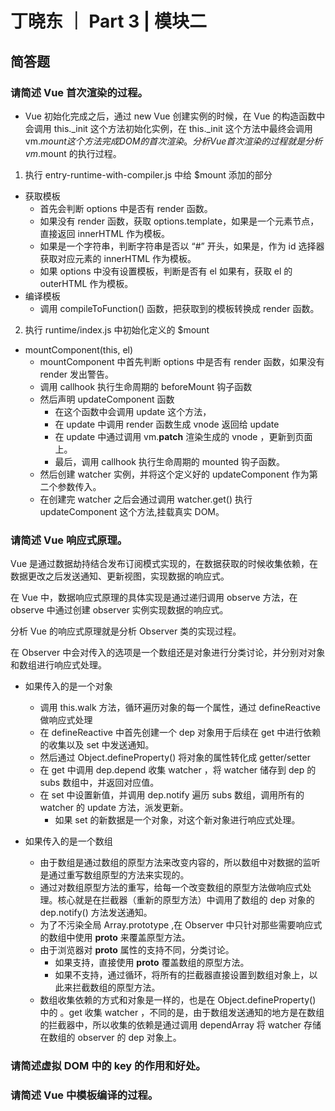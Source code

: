 # 丁晓东 ｜ Part 3 | 模块二

## 简答题

### 请简述 Vue 首次渲染的过程。

- Vue 初始化完成之后，通过 new Vue 创建实例的时候，在 Vue 的构造函数中会调用 this._init 这个方法初始化实例，在 this._init 这个方法中最终会调用 vm.$mount 这个方法完成 DOM 的首次渲染。分析 Vue 首次渲染的过程就是分析 vm.$mount 的执行过程。

1. 执行 entry-runtime-with-compiler.js 中给 $mount 添加的部分

- 获取模板
  - 首先会判断 options 中是否有 render 函数。
  - 如果没有 render 函数，获取 options.template，如果是一个元素节点，直接返回 innerHTML 作为模板。
  - 如果是一个字符串，判断字符串是否以 “#” 开头，如果是，作为 id 选择器获取对应元素的 innerHTML 作为模板。
  - 如果 options 中没有设置模板，判断是否有 el 如果有，获取 el 的 outerHTML 作为模板。
- 编译模板
  - 调用 compileToFunction() 函数，把获取到的模板转换成 render 函数。

2. 执行 runtime/index.js 中初始化定义的 $mount 

- mountComponent(this, el)
  - mountComponent 中首先判断 options 中是否有 render 函数，如果没有 render 发出警告。
  - 调用 callhook 执行生命周期的 beforeMount 钩子函数
  - 然后声明 updateComponent 函数
    - 在这个函数中会调用 update 这个方法，
    - 在 update 中调用 render 函数生成 vnode 返回给 update
    - 在 update 中通过调用 vm.__patch__ 渲染生成的 vnode ，更新到页面上。
    - 最后，调用 callhook 执行生命周期的 mounted 钩子函数。
  - 然后创建 watcher 实例，并将这个定义好的 updateComponent 作为第二个参数传入。 
  - 在创建完 watcher 之后会通过调用 watcher.get() 执行 updateComponent 这个方法,挂载真实 DOM。

### 请简述 Vue 响应式原理。

Vue 是通过数据劫持结合发布订阅模式实现的，在数据获取的时候收集依赖，在数据更改之后发送通知、更新视图，实现数据的响应式。

在 Vue 中，数据响应式原理的具体实现是通过递归调用 observe 方法，在 observe 中通过创建 observer 实例实现数据的响应式。

分析 Vue 的响应式原理就是分析 Observer 类的实现过程。 

在 Observer 中会对传入的选项是一个数组还是对象进行分类讨论，并分别对对象和数组进行响应式处理。

- 如果传入的是一个对象
  - 调用 this.walk 方法，循环遍历对象的每一个属性，通过 defineReactive 做响应式处理
  - 在 defineReactive 中首先创建一个 dep 对象用于后续在 get 中进行依赖的收集以及 set 中发送通知。
  - 然后通过 Object.defineProperty() 将对象的属性转化成 getter/setter
  - 在 get 中调用 dep.depend 收集 watcher ，将 watcher 储存到 dep 的 subs 数组中，并返回对应值。
  - 在 set 中设置新值，并调用 dep.notify 遍历 subs 数组，调用所有的 watcher 的 update 方法，派发更新。
    - 如果 set 的新数据是一个对象，对这个新对象进行响应式处理。

- 如果传入的是一个数组
  - 由于数组是通过数组的原型方法来改变内容的，所以数组中对数据的监听是通过重写数组原型的方法来实现的。
  - 通过对数组原型方法的重写，给每一个改变数组的原型方法做响应式处理。核心就是在拦截器（重新的原型方法）中调用了数组的 dep 对象的 dep.notify() 方法发送通知。
  - 为了不污染全局 Array.prototype ,在 Observer 中只针对那些需要响应式的数组中使用 __proto__ 来覆盖原型方法。
  - 由于浏览器对 __proto__ 属性的支持不同，分类讨论。
    - 如果支持，直接使用 __proto__ 覆盖数组的原型方法。
    - 如果不支持，通过循环，将所有的拦截器直接设置到数组对象上，以此来拦截数组的原型方法。
  - 数组收集依赖的方式和对象是一样的，也是在 Object.defineProperty() 中的 。get 收集 watcher ，不同的是，由于数组发送通知的地方是在数组的拦截器中，所以收集的依赖是通过调用 dependArray 将 watcher 存储在数组的 observer 的 dep 对象上。

### 请简述虚拟 DOM 中的 key 的作用和好处。

### 请简述 Vue 中模板编译的过程。
